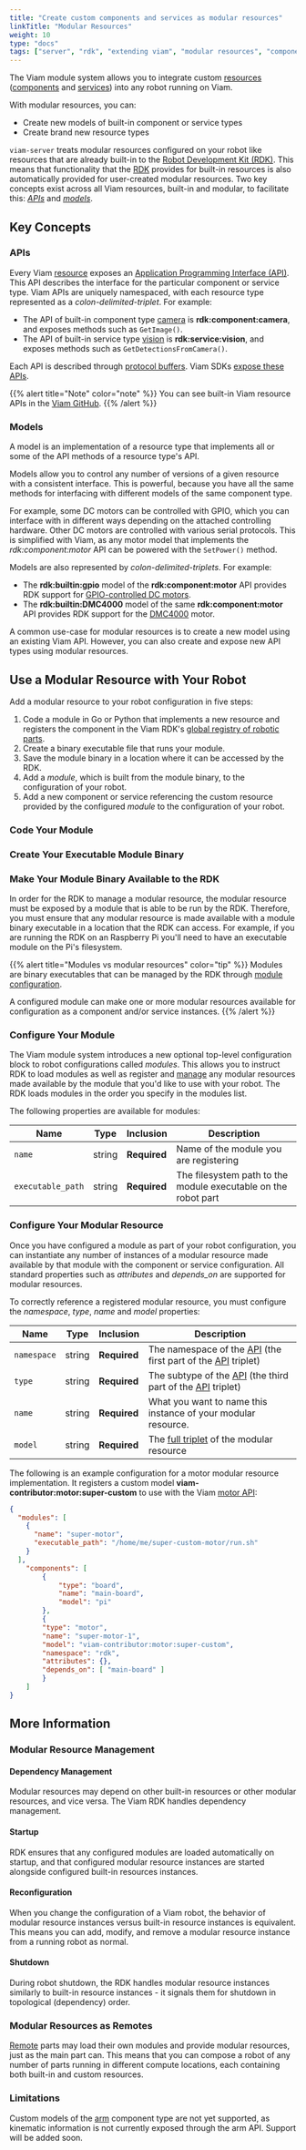 ```yaml
---
title: "Create custom components and services as modular resources"
linkTitle: "Modular Resources"
weight: 10
type: "docs"
tags: ["server", "rdk", "extending viam", "modular resources", "components", "services"]
---
```


The Viam module system allows you to integrate custom [resources](/appendix/glossary/#term-resource) ([components](/components) and [services](/services)) into any robot running on Viam.

With modular resources, you can:

- Create new models of built-in component or service types
- Create brand new resource types

`viam-server` treats modular resources configured on your robot like resources that are already built-in to the [Robot Development Kit (RDK)](/program/rdk).
This means that functionality that the [RDK](/program/rdk/) provides for built-in resources is also automatically provided for user-created modular resources.
Two key concepts exist across all Viam resources, built-in and modular, to facilitate this: [*APIs*](#apis) and [*models*](#models).

## Key Concepts

### APIs

Every Viam [resource](/appendix/glossary/#term-resource) exposes an [Application Programming Interface (API)](https://www.ibm.com/topics/api).
This API describes the interface for the particular component or service type.
Viam APIs are uniquely namespaced, with each resource type represented as a *colon-delimited-triplet*.
For example:

- The API of built-in component type [camera](/components/camera) is __rdk:component:camera__, and exposes methods such as `GetImage()`.
- The API of built-in service type [vision](/services/vision) is __rdk:service:vision__, and exposes methods such as `GetDetectionsFromCamera()`.

Each API is described through <a href="https://developers.google.com/protocol-buffers" target="_blank">protocol buffers</a>.
Viam SDKs [expose these APIs](/internals/robot-to-robot-comms/).

{{% alert title="Note" color="note" %}}
You can see built-in Viam resource APIs in the <a href="https://github.com/viamrobotics/api" target="_blank">Viam GitHub</a>.
{{% /alert %}}

### Models

A model is an implementation of a resource type that implements all or some of the API methods of a resource type's API.

Models allow you to control any number of versions of a given resource with a consistent interface.
This is powerful, because you have all the same methods for interfacing with different models of the same component type.

For example, some DC motors can be controlled with GPIO, which you can interface with in different ways depending on the attached controlling hardware.
Other DC motors are controlled with various serial protocols.
This is simplified with Viam, as any motor model that implements the *rdk:component:motor* API can be powered with the `SetPower()` method.

Models are also represented by *colon-delimited-triplets*.
For example:

- The __rdk:builtin:gpio__ model of the __rdk:component:motor__ API provides RDK support for [GPIO-controlled DC motors](/components/motor/gpio/).
- The __rdk:builtin:DMC4000__ model of the same __rdk:component:motor__ API provides RDK support for the [DMC4000](/components/motor/dmc4000/) motor.

A common use-case for modular resources is to create a new model using an existing Viam API.
However, you can also create and expose new API types using modular resources.

## Use a Modular Resource with Your Robot

Add a modular resource to your robot configuration in five steps:

1. Code a module in Go or Python that implements a new resource and registers the component in the Viam RDK's [global registry of robotic parts](https://github.com/viamrobotics/rdk/blob/main/registry/registry.go).
2. Create a binary executable file that runs your module.
3. Save the module binary in a location where it can be accessed by the RDK.
4. Add a *module*, which is built from the module binary, to the configuration of your robot.
5. Add a new component or service referencing the custom resource provided by the configured *module* to the configuration of your robot.

<!-- 3. Ensure that the module binary can be accessed by the RDK (see [Make the modular resource available to RDK](#make-the-modular-resource-available-to-rdk))
4. Add a *module* to your robot configuration
5. Add a *component* or *service* that references a component or service resource provided by the configured module -->

### Code Your Module

### Create Your Executable Module Binary

### Make Your Module Binary Available to the RDK

In order for the RDK to manage a modular resource, the modular resource must be exposed by a module that is able to be run by the RDK.
Therefore, you must ensure that any modular resource is made available with a module binary executable in a location that the RDK can access.
For example, if you are running the RDK on an Raspberry Pi you'll need to have an executable module on the Pi's filesystem.

{{% alert title="Modules vs modular resources" color="tip" %}}
Modules are binary executables that can be managed by the RDK through [module configuration](#add-a-module-to-your-robot-configuration).

A configured module can make one or more modular resources available for configuration as a component and/or service instances.
{{% /alert %}}

### Configure Your Module

The Viam module system introduces a new optional top-level configuration block to robot configurations called *modules*.
This allows you to instruct RDK to load modules as well as register and [manage](#modular-resource-management-with-the-rdk) any modular resources made available by the module that you'd like to use with your robot.
The RDK loads modules in the order you specify in the modules list.

The following properties are available for modules:

| Name | Type | Inclusion | Description |
| ---- | ---- | --------- | ----------- |
`name` | string | **Required** | Name of the module you are registering |
`executable_path` | string | **Required** | The filesystem path to the module executable on the robot part |

### Configure Your Modular Resource

Once you have configured a module as part of your robot configuration, you can instantiate any number of instances of a modular resource made available by that module with the component or service configuration.
All standard properties such as *attributes* and *depends_on* are supported for modular resources.

To correctly reference a registered modular resource, you must configure the *namespace*, *type*, *name* and *model* properties:

| Name | Type | Inclusion | Description |
| ---- | ---- | --------- | ----------- |
| `namespace` | string | **Required** | The namespace of the [API](#apis) (the first part of the [API](#apis) triplet) |
| `type` | string | **Required** | The subtype of the [API](#apis) (the third part of the [API](#apis) triplet) |
| `name` | string | **Required** | What you want to name this instance of your modular resource. |
| `model` | string | **Required** | The [full triplet](#models) of the modular resource |

The following is an example configuration for a motor modular resource implementation.
It registers a custom model __viam-contributor:motor:super-custom__ to use with the Viam [motor API](/components/motor#api):

``` json
{
  "modules": [
    {
      "name": "super-motor",
      "executable_path": "/home/me/super-custom-motor/run.sh"
    }
  ],
    "components": [
        {
            "type": "board",
            "name": "main-board",
            "model": "pi"
        },
        {
        "type": "motor",
        "name": "super-motor-1",
        "model": "viam-contributor:motor:super-custom",
        "namespace": "rdk",
        "attributes": {},
        "depends_on": [ "main-board" ]
        }
    ]
}
```

## More Information

### Modular Resource Management

#### Dependency Management

Modular resources may depend on other built-in resources or other modular resources, and vice versa.
The Viam RDK handles dependency management.

#### Startup

RDK ensures that any configured modules are loaded automatically on startup, and that configured modular resource instances are started alongside configured built-in resources instances.

#### Reconfiguration

When you change the configuration of a Viam robot, the behavior of modular resource instances versus built-in resource instances is equivalent.
This means you can add, modify, and remove a modular resource instance from a running robot as normal.

#### Shutdown

During robot shutdown, the RDK handles modular resource instances similarly to built-in resource instances - it signals them for shutdown in topological (dependency) order.

### Modular Resources as Remotes

[Remote](/manage/parts-and-remotes/) parts may load their own modules and provide modular resources, just as the main part can.
This means that you can compose a robot of any number of parts running in different compute locations, each containing both built-in and custom resources.

### Limitations

Custom models of the [arm](/components/arm) component type are not yet supported, as kinematic information is not currently exposed through the arm API.
Support will be added soon.
